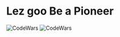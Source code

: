# Lez goo Be a Pioneer 
![CodeWars](https://github.r2v.ch/codewars?user=RenardMacorol&stroke=%23BB432C)
![CodeWars](https://github.r2v.ch/codewars?user=DLAyatoCabanilla&stroke=%23BB432C)
